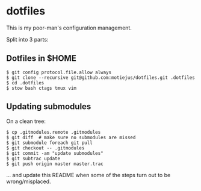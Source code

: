 dotfiles
========

This is my poor-man's configuration management.

Split into 3 parts:

Dotfiles in $HOME
-----------------

    $ git config protocol.file.allow always
    $ git clone --recursive git@github.com:motiejus/dotfiles.git .dotfiles
    $ cd .dotfiles
    $ stow bash ctags tmux vim

Updating submodules
-------------------

On a clean tree:

    $ cp .gitmodules.remote .gitmodules
    $ git diff  # make sure no submodules are missed
    $ git submodule foreach git pull
    $ git checkout -- .gitmodules
    $ git commit -am "update submodules"
    $ git subtrac update
    $ git push origin master master.trac

... and update this README when some of the steps turn out to be
wrong/misplaced.
